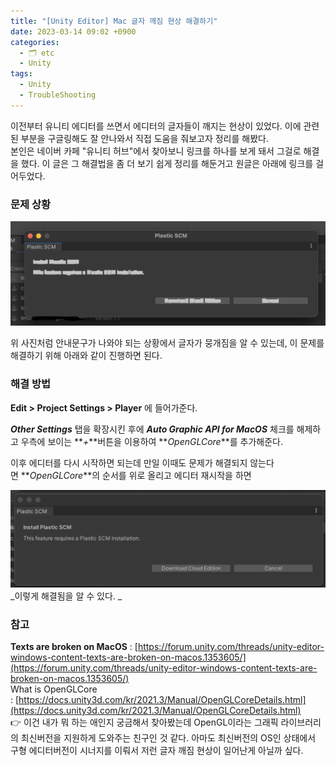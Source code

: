 ```yaml
---
title: "[Unity Editor] Mac 글자 깨짐 현상 해결하기"
date: 2023-03-14 09:02 +0900
categories:
  - 🗂️ etc
  - Unity
tags:
  - Unity
  - TroubleShooting
---
```

이전부터 유니티 에디터를 쓰면서 에디터의 글자들이 깨지는 현상이 있었다. 이에 관련된 부분을 구글링해도 잘 안나와서 직접 도움을 줘보고자 정리를 해봤다.   
본인은 네이버 카페 "유니티 허브"에서 찾아보니 링크를 하나를 보게 돼서 그걸로 해결을 했다. 이 글은 그 해결법을 좀 더 보기 쉽게 정리를 해둔거고 원글은 아래에 링크를 걸어두었다.  


### **문제 상황**
![](assets/img/post/2023/03_14_문제상황.png)

위 사진처럼 안내문구가 나와야 되는 상황에서 글자가 뭉개짐을 알 수 있는데, 이 문제를 해결하기 위해 아래와 같이 진행하면 된다.  


### **해결 방법**

**Edit > Project Settings > Player** 에 들어가준다.  

**_Other Settings_** 탭을 확장시킨 후에 **_Auto Graphic API for MacOS_** 체크를 해제하고 우측에 보이는 **_+_**버튼을 이용하여 **_OpenGLCore_**를 추가해준다.  

이후 에디터를 다시 시작하면 되는데 만일 이때도 문제가 해결되지 않는다면 **_OpenGLCore_**의 순서를 위로 올리고 에디터 재시작을 하면 

![](assets/img/post/2023/03_14_문제해결.png) _이렇게 해결됨을 알 수 있다. _


### **참고**

**Texts are broken on MacOS** : [https://forum.unity.com/threads/unity-editor-windows-content-texts-are-broken-on-macos.1353605/](https://forum.unity.com/threads/unity-editor-windows-content-texts-are-broken-on-macos.1353605/)  
What is OpenGLCore : [https://docs.unity3d.com/kr/2021.3/Manual/OpenGLCoreDetails.html](https://docs.unity3d.com/kr/2021.3/Manual/OpenGLCoreDetails.html)  
👉 이건 내가 뭐 하는 애인지 궁금해서 찾아봤는데 OpenGL이라는 그래픽 라이브러리의 최신버전을 지원하게 도와주는 친구인 것 같다. 아마도 최신버전의 OS인 상태에서 구형 에디터버전이 시너지를 이뤄서 저런 글자 깨짐 현상이 일어난게 아닐까 싶다.